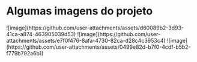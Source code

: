 <h1>Algumas imagens do projeto</h1>
![image](https://github.com/user-attachments/assets/d60089b2-3d93-41ca-a874-463905039d53)
![image](https://github.com/user-attachments/assets/e7f0f476-8afa-4730-82ca-d28c4c3953c4)
![image](https://github.com/user-attachments/assets/0499e82d-b7f0-4cdf-b5b2-f779b792a6b1)


